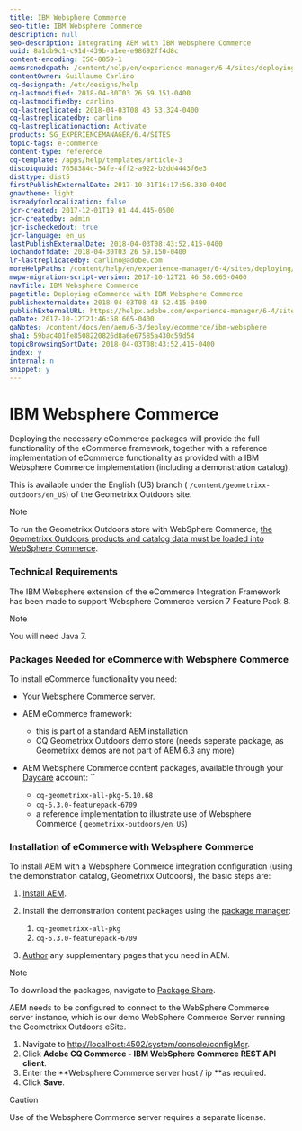 ```yaml
---
title: IBM Websphere Commerce
seo-title: IBM Websphere Commerce
description: null
seo-description: Integrating AEM with IBM Websphere Commerce
uuid: 8a1db9c1-c91d-439b-a1ee-e98692ff4d8c
content-encoding: ISO-8859-1
aemsrcnodepath: /content/help/en/experience-manager/6-4/sites/deploying/using/ibm-websphere
contentOwner: Guillaume Carlino
cq-designpath: /etc/designs/help
cq-lastmodified: 2018-04-30T03 26 59.151-0400
cq-lastmodifiedby: carlino
cq-lastreplicated: 2018-04-03T08 43 53.324-0400
cq-lastreplicatedby: carlino
cq-lastreplicationaction: Activate
products: SG_EXPERIENCEMANAGER/6.4/SITES
topic-tags: e-commerce
content-type: reference
cq-template: /apps/help/templates/article-3
discoiquuid: 7658384c-54fe-4ff2-a922-b2dd4443f6e3
disttype: dist5
firstPublishExternalDate: 2017-10-31T16:17:56.330-0400
gnavtheme: light
isreadyforlocalization: false
jcr-created: 2017-12-01T19 01 44.445-0500
jcr-createdby: admin
jcr-ischeckedout: true
jcr-language: en_us
lastPublishExternalDate: 2018-04-03T08:43:52.415-0400
lochandoffdate: 2018-04-30T03 26 59.150-0400
lr-lastreplicatedby: carlino@adobe.com
moreHelpPaths: /content/help/en/experience-manager/6-4/sites/deploying/morehelp/e-commerce;/content/help/en/experience-manager/6-4/sites/deploying/morehelp/e-commerce
mwpw-migration-script-version: 2017-10-12T21 46 58.665-0400
navTitle: IBM Websphere Commerce
pagetitle: Deploying eCommerce with IBM Websphere Commerce
publishexternaldate: 2018-04-03T08 43 52.415-0400
publishExternalURL: https://helpx.adobe.com/experience-manager/6-4/sites/deploying/using/ibm-websphere.html
qaDate: 2017-10-12T21:46:58.665-0400
qaNotes: /content/docs/en/aem/6-3/deploy/ecommerce/ibm-websphere
sha1: 59bac401fe8508220826d8a6e67585a430c59d54
topicBrowsingSortDate: 2018-04-03T08:43:52.415-0400
index: y
internal: n
snippet: y
---
```


# IBM Websphere Commerce

Deploying the necessary eCommerce packages will provide the full functionality of the eCommerce framework, together with a reference implementation of eCommerce functionality as provided with a IBM Websphere Commerce implementation (including a demonstration catalog).

This is available under the English (US) branch ( `/content/geometrixx-outdoors/en_US`) of the Geometrixx Outdoors site.

>[!NOTE]
>
>To run the Geometrixx Outdoors store with WebSphere Commerce, [the Geometrixx Outdoors products and catalog data must be loaded into WebSphere Commerce](setup.md).

### Technical Requirements

The IBM Websphere extension of the eCommerce Integration Framework has been made to support Websphere Commerce version 7 Feature Pack 8.

>[!NOTE]
>
>You will need Java 7.

### Packages Needed for eCommerce with Websphere Commerce

To install eCommerce functionality you need:

* Your Websphere Commerce server.
* AEM eCommerce framework:

    * this is part of a standard AEM installation  
    * CQ Geometrixx Outdoors demo store (needs seperate package, as Geometrixx demos are not part of AEM 6.3 any more)

* AEM Websphere Commerce content packages, available through your [Daycare](http://daycare.day.com/home.html) account: ``

    * `cq-geometrixx-all-pkg-5.10.68  
      `
    * `cq-6.3.0-featurepack-6709`
    * a reference implementation to illustrate use of Websphere Commerce ( `geometrixx-outdoors/en_US`)

### Installation of eCommerce with Websphere Commerce

To install AEM with a Websphere Commerce integration configuration (using the demonstration catalog, Geometrixx Outdoors), the basic steps are:

1. [Install AEM](deploy.md).
1. Install the demonstration content packages using the [package manager](/content/help/en/experience-manager/6-4/sites/administering/using/package-manager):

    1. `cq-geometrixx-all-pkg  
       `
    1. `cq-6.3.0-featurepack-6709`

1. [Author](/content/help/en/experience-manager/6-4/sites/authoring/using/page-authoring) any supplementary pages that you need in AEM.

>[!NOTE]
>
>To download the packages, navigate to [Package Share](/content/help/en/experience-manager/6-4/sites/administering/using/package-manager#main-pars_title_3).

AEM needs to be configured to connect to the WebSphere Commerce server instance, which is our demo WebSphere Commerce Server running the Geometrixx Outdoors eSite.

1. Navigate to [http://localhost:4502/system/console/configMgr](http://localhost:4502/system/console/configMgr).
1. Click **Adobe CQ Commerce - IBM WebSphere Commerce REST API client**.
1. Enter the **Websphere Commerce server host / ip **as required.
1. Click **Save**.

>[!CAUTION]
>
>Use of the Websphere Commerce server requires a separate license.

